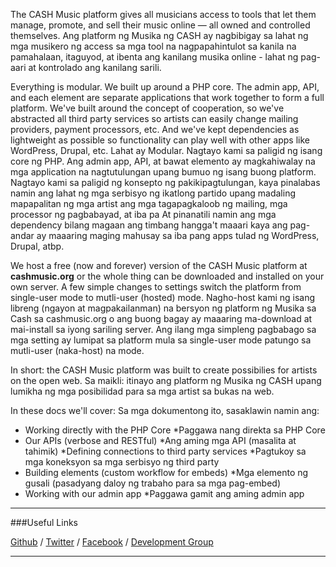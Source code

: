 The CASH Music platform gives all musicians access to tools that let them manage,
promote, and sell their music online — all owned and controlled themselves.
Ang platform ng Musika ng CASH ay nagbibigay sa lahat ng mga musikero ng access sa mga tool na nagpapahintulot sa kanila na pamahalaan, itaguyod, at ibenta ang kanilang musika online - lahat ng pag-aari at kontrolado ang kanilang sarili.

Everything is modular. We built up around a PHP core. The admin app, API, and each
element are separate applications that work together to form a full platform. We've
built around the concept of cooperation, so we've abstracted all third party services
so artists can easily change mailing providers, payment processors, etc. And we've kept
dependencies as lightweight as possible so functionality can play well with other
apps like WordPress, Drupal, etc.
Lahat ay Modular. Nagtayo kami sa paligid ng isang core ng PHP. Ang admin app, API, at bawat elemento ay magkahiwalay na mga application na nagtutulungan upang bumuo ng isang buong platform. Nagtayo kami sa paligid ng konsepto ng pakikipagtulungan, kaya pinalabas namin ang lahat ng mga serbisyo ng ikatlong partido upang madaling mapapalitan ng mga artist ang mga tagapagkaloob ng mailing, mga processor ng pagbabayad, at iba pa At pinanatili namin ang mga dependency bilang magaan ang timbang hangga't maaari kaya ang pag-andar ay maaaring maging mahusay sa iba pang apps tulad ng WordPress, Drupal, atbp.

We host a free (now and forever) version of the CASH Music platform at **cashmusic.org**
or the whole thing can be downloaded and installed on your own server. A few simple
changes to settings switch the platform from single-user mode to mutli-user (hosted)
mode.
Nagho-host kami ng isang libreng (ngayon at magpakailanman) na bersyon ng platform ng Musika sa Cash sa cashmusic.org o ang buong bagay ay maaaring ma-download at mai-install sa iyong sariling server. Ang ilang mga simpleng pagbabago sa mga setting ay lumipat sa platform mula sa single-user mode patungo sa mutli-user (naka-host) na mode.

In short: the CASH Music platform was built to create possibilies for artists on the
open web.
Sa maikli: itinayo ang platform ng Musika ng CASH upang lumikha ng mga posibilidad para sa mga artist sa bukas na web.

In these docs we'll cover:
Sa mga dokumentong ito, sasaklawin namin ang:

 * Working directly with the PHP Core
 *Paggawa nang direkta sa PHP Core
 * Our APIs (verbose and RESTful)
 *Ang aming mga API (masalita at tahimik)
 *Defining connections to third party services
 *Pagtukoy sa mga koneksyon sa mga serbisyo ng third party
 * Building elements (custom workflow for embeds)
 *Mga elemento ng gusali (pasadyang daloy ng trabaho para sa mga pag-embed)
 * Working with our admin app
 *Paggawa gamit ang aming admin app

------------------------------

###Useful Links

<a href="http://github.com/cashmusic" class="button">Github</a> /
<a href="http://twitter.com/cashmusic" class="button">Twitter</a> /
<a href="http://www.facebook.com/cashmusic.org" class="button">Facebook</a> /
<a href="https://groups.google.com/d/forum/cash-build" class="button">Development Group</a>

------------------------------
